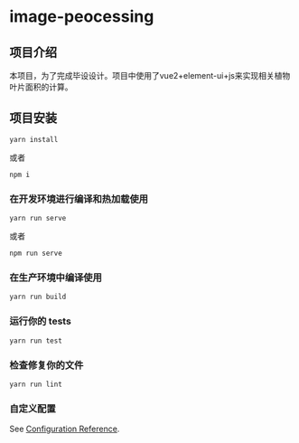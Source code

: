 # image-peocessing
## 项目介绍

本项目，为了完成毕设设计。项目中使用了vue2+element-ui+js来实现相关植物叶片面积的计算。

## 项目安装
```
yarn install
```
或者
```
npm i
```

### 在开发环境进行编译和热加载使用
```
yarn run serve
```
或者
```
npm run serve
```

### 在生产环境中编译使用
```
yarn run build
```

### 运行你的 tests
```
yarn run test
```

### 检查修复你的文件
```
yarn run lint
```

### 自定义配置
See [Configuration Reference](https://cli.vuejs.org/config/).
